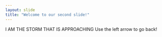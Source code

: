 ```yaml
---
layout: slide
title: "Welcome to our second slide!"
---
```

I AM THE STORM THAT IS APPROACHING
Use the left arrow to go back!
